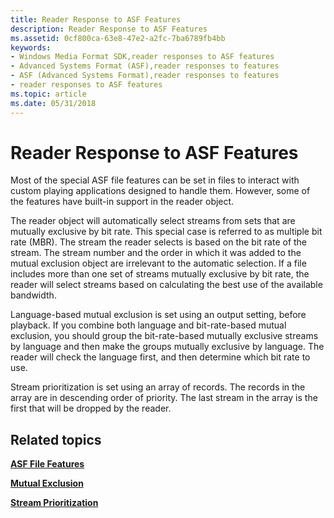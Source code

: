 ```yaml
---
title: Reader Response to ASF Features
description: Reader Response to ASF Features
ms.assetid: 0cf800ca-63e8-47e2-a2fc-7ba6789fb4bb
keywords:
- Windows Media Format SDK,reader responses to ASF features
- Advanced Systems Format (ASF),reader responses to features
- ASF (Advanced Systems Format),reader responses to features
- reader responses to ASF features
ms.topic: article
ms.date: 05/31/2018
---
```


# Reader Response to ASF Features

Most of the special ASF file features can be set in files to interact with custom playing applications designed to handle them. However, some of the features have built-in support in the reader object.

The reader object will automatically select streams from sets that are mutually exclusive by bit rate. This special case is referred to as multiple bit rate (MBR). The stream the reader selects is based on the bit rate of the stream. The stream number and the order in which it was added to the mutual exclusion object are irrelevant to the automatic selection. If a file includes more than one set of streams mutually exclusive by bit rate, the reader will select streams based on calculating the best use of the available bandwidth.

Language-based mutual exclusion is set using an output setting, before playback. If you combine both language and bit-rate-based mutual exclusion, you should group the bit-rate-based mutually exclusive streams by language and then make the groups mutually exclusive by language. The reader will check the language first, and then determine which bit rate to use.

Stream prioritization is set using an array of records. The records in the array are in descending order of priority. The last stream in the array is the first that will be dropped by the reader.

## Related topics

<dl> <dt>

[**ASF File Features**](asf-file-features.md)
</dt> <dt>

[**Mutual Exclusion**](mutual-exclusion.md)
</dt> <dt>

[**Stream Prioritization**](stream-prioritization.md)
</dt> </dl>

 

 




